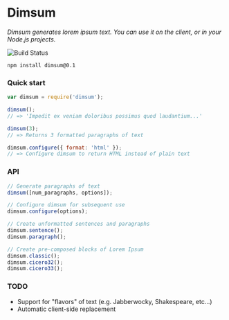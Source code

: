 # Dimsum

*Dimsum generates lorem ipsum text. You can use it on the client, or in your Node.js projects.*

![Build Status](https://secure.travis-ci.org/ninjascribble/dimsum.png)

    npm install dimsum@0.1

### Quick start

```js
var dimsum = require('dimsum');

dimsum();
// => 'Impedit ex veniam doloribus possimus quod laudantium...'

dimsum(3);
// => Returns 3 formatted paragraphs of text

dimsum.configure({ format: 'html' });
// => Configure dimsum to return HTML instead of plain text
```

### API

```js
// Generate paragraphs of text
dimsum([num_paragraphs, options]);

// Configure dimsum for subsequent use
dimsum.configure(options);

// Create unformatted sentences and paragraphs
dimsum.sentence();
dimsum.paragraph();

// Create pre-composed blocks of Lorem Ipsum
dimsum.classic();
dimsum.cicero32();
dimsum.cicero33();
```

### TODO

* Support for "flavors" of text (e.g. Jabberwocky, Shakespeare, etc...)
* Automatic client-side replacement
